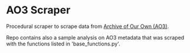 # AO3 Scraper
Procedural scraper to scrape data from [Archive of Our Own (AO3)](https://archiveofourown.org/). 

Repo contains also a sample analysis on AO3 metadata that was scraped with the functions listed in 'base_functions.py'.
